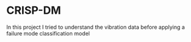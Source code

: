 # CRISP-DM
In this project I tried to understand the vibration data before applying a failure mode classification model
